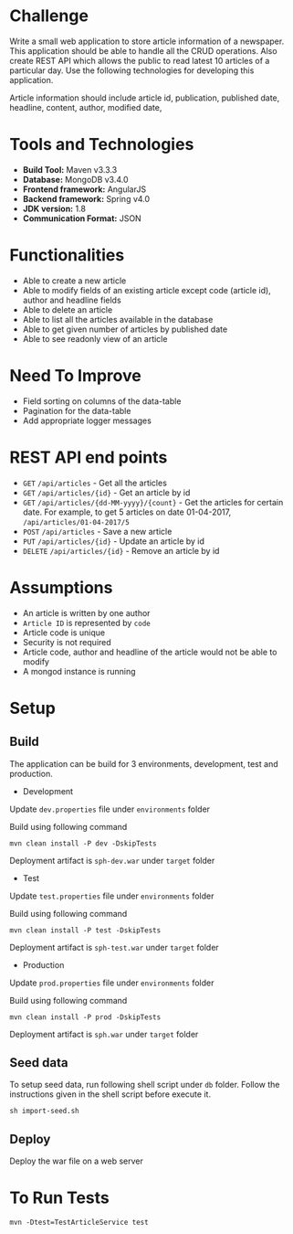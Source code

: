 # Challenge
Write a small web application to store article information of a newspaper. This application should be able to handle all the CRUD operations. Also create REST API which allows the public to read latest 10 articles of a particular day. Use the following technologies for developing this application.

Article information should include article id, publication, published date, headline, content, author, modified date,

# Tools and Technologies
* **Build Tool:** Maven v3.3.3
* **Database:** MongoDB v3.4.0
* **Frontend framework:** AngularJS
* **Backend framework:** Spring v4.0
* **JDK version:** 1.8 
* **Communication Format:** JSON

# Functionalities
* Able to create a new article
* Able to modify fields of an existing article except code (article id), author and headline fields
* Able to delete an article
* Able to list all the articles available in the database
* Able to get given number of articles by published date 
* Able to see readonly view of an article 

# Need To Improve
* Field sorting on columns of the data-table
* Pagination for the data-table 
* Add appropriate logger messages

# REST API end points
* `GET` `/api/articles` - Get all the articles
* `GET` `/api/articles/{id}` - Get an article by id
* `GET` `/api/articles/{dd-MM-yyyy}/{count}` - Get the articles for certain date. For example, to get 5 articles on date 01-04-2017, `/api/articles/01-04-2017/5`
* `POST` `/api/articles` - Save a new article
* `PUT` `/api/articles/{id}` - Update an article by id
* `DELETE` `/api/articles/{id}` - Remove an article by id

# Assumptions
- An article is written by one author
- `Article ID` is represented by `code`
- Article code is unique
- Security is not required 
- Article code, author and headline of the article would not be able to modify
- A mongod instance is running 
 
# Setup

## Build
The application can be build for 3 environments, development, test and production.
* Development

Update `dev.properties` file under `environments` folder

Build using following command 
```
mvn clean install -P dev -DskipTests 
```
Deployment artifact is `sph-dev.war` under `target` folder
 
* Test

Update `test.properties` file under `environments` folder

Build using following command 
```
mvn clean install -P test -DskipTests 
```
Deployment artifact is `sph-test.war` under `target` folder

* Production

Update `prod.properties` file under `environments` folder

Build using following command 
```
mvn clean install -P prod -DskipTests 
```
Deployment artifact is `sph.war` under `target` folder


## Seed data 
To setup seed data, run following shell script under `db` folder. Follow the instructions given in the shell script before execute it.
```
sh import-seed.sh
``` 

## Deploy
Deploy the war file on a web server

# To Run Tests
```
mvn -Dtest=TestArticleService test
``` 